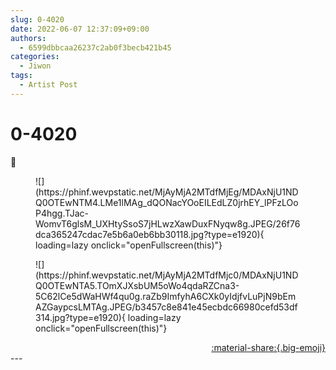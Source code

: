 ```yaml
---
slug: 0-4020
date: 2022-06-07 12:37:09+09:00
authors:
  - 6599dbbcaa26237c2ab0f3becb421b45
categories:
  - Jiwon
tags:
  - Artist Post
---
```


# 0-4020

<div class="post-container" markdown="1">
<div class="content-container md-sidebar__scrollwrap" markdown="1">

🫠
<figure markdown="1">
![](https://phinf.wevpstatic.net/MjAyMjA2MTdfMjEg/MDAxNjU1NDQ0OTEwNTM4.LMe1lMAg_dQONacYOoEILEdLZ0jrhEY_lPFzLOoP4hgg.TJac-WomvT6glsM_UXHtySsoS7jHLwzXawDuxFNyqw8g.JPEG/26f76dca365247cdac7e5b6a0eb6bb30118.jpg?type=e1920){ loading=lazy onclick="openFullscreen(this)"}
</figure>

<figure markdown="1">
![](https://phinf.wevpstatic.net/MjAyMjA2MTdfMjc0/MDAxNjU1NDQ0OTEwNTA5.TOmXJXsbUM5oWo4qdaRZCna3-5C62lCe5dWaHWf4qu0g.raZb9ImfyhA6CXk0yIdjfvLuPjN9bEmAZGaypcsLMTAg.JPEG/b3457c8e841e45ecbdc66980cefd53df314.jpg?type=e1920){ loading=lazy onclick="openFullscreen(this)"}
</figure>


</div>
</div>

<div style="text-align: right;" markdown="1">
<a href="https://weverse.io/fromis9/artist/0-4020" style="text-align: right;">:material-share:{.big-emoji}</a>
</div>
---
